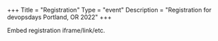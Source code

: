 +++
Title = "Registration"
Type = "event"
Description = "Registration for devopsdays Portland, OR 2022"
+++

<div style="width:100%; text-align:left;">

Embed registration iframe/link/etc.
</div></div>
</div>

